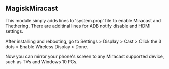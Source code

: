 ## MagiskMiracast

This module simply adds lines to 'system.prop' file to enable Miracast and Thethering. There are additinal lines for ADB notify disable and HDMI settings.

After installing and rebooting, go to Settings > Display > Cast > Click the 3 dots > Enable Wireless Display > Done.

Now you can mirror your phone's screen to any Miracast supported device, such as TVs and Windows 10 PCs.
